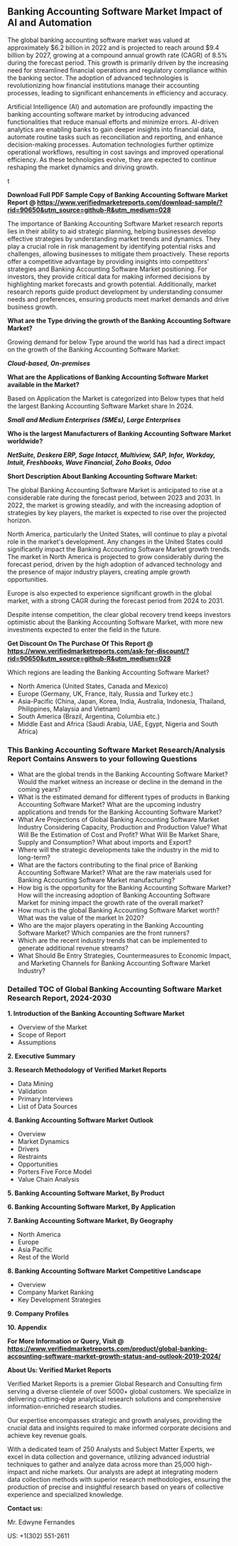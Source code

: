 <h2>Banking Accounting Software Market Impact of AI and Automation</h2><p>The global banking accounting software market was valued at approximately $6.2 billion in 2022 and is projected to reach around $9.4 billion by 2027, growing at a compound annual growth rate (CAGR) of 8.5% during the forecast period. This growth is primarily driven by the increasing need for streamlined financial operations and regulatory compliance within the banking sector. The adoption of advanced technologies is revolutionizing how financial institutions manage their accounting processes, leading to significant enhancements in efficiency and accuracy.</p><p>Artificial Intelligence (AI) and automation are profoundly impacting the banking accounting software market by introducing advanced functionalities that reduce manual efforts and minimize errors. AI-driven analytics are enabling banks to gain deeper insights into financial data, automate routine tasks such as reconciliation and reporting, and enhance decision-making processes. Automation technologies further optimize operational workflows, resulting in cost savings and improved operational efficiency. As these technologies evolve, they are expected to continue reshaping the market dynamics and driving growth.</p>t</p><p id="" class=""><strong>Download Full PDF Sample Copy of Banking Accounting Software Market Report @ <a href="https://www.verifiedmarketreports.com/download-sample/?rid=90650&utm_source=github-R&utm_medium=028" target="_blank">https://www.verifiedmarketreports.com/download-sample/?rid=90650&utm_source=github-R&utm_medium=028</a></strong></p><p>The importance of&nbsp;Banking Accounting Software Market research reports lies in their ability to aid strategic planning, helping businesses develop effective strategies by understanding market trends and dynamics. They play a crucial role in risk management by identifying potential risks and challenges, allowing businesses to mitigate them proactively. These reports offer a competitive advantage by providing insights into competitors' strategies and Banking Accounting Software Market positioning. For investors, they provide critical data for making informed decisions by highlighting market forecasts and growth potential. Additionally, market research reports guide product development by understanding consumer needs and preferences, ensuring products meet market demands and drive business growth.</p><p><strong>What are the&nbsp;Type driving the growth of the Banking Accounting Software Market?</strong></p><p id="" class="">Growing demand for below Type around the world has had a direct impact on the growth of the Banking Accounting Software Market:</p><em><strong>Cloud-based, On-premises</strong></em></p><strong>What are the&nbsp;Applications&nbsp;of Banking Accounting Software Market available in the Market?</strong></p><p id="" class="">Based on Application the Market is categorized into Below types that held the largest Banking Accounting Software Market share In 2024.</p><em><strong>Small and Medium Enterprises (SMEs), Large Enterprises</strong></em></p><strong>Who is the largest Manufacturers of Banking Accounting Software Market worldwide?</strong></p><p><em><strong>NetSuite, Deskera ERP, Sage Intacct, Multiview, SAP, Infor, Workday, Intuit, Freshbooks, Wave Financial, Zoho Books, Odoo</strong></em></p><p id="" class=""><strong>Short Description About Banking Accounting Software Market:</strong></p><p>The global Banking Accounting Software Market is anticipated to rise at a considerable rate during the forecast period, between 2023 and 2031. In 2022, the market is growing steadily, and with the increasing adoption of strategies by key players, the market is expected to rise over the projected horizon.</p><p>North America, particularly the United States, will continue to play a pivotal role in the market's development. Any changes in the United States could significantly impact the Banking Accounting Software Market growth trends. The market in North America is projected to grow considerably during the forecast period, driven by the high adoption of advanced technology and the presence of major industry players, creating ample growth opportunities.</p><p>Europe is also expected to experience significant growth in the global market, with a strong CAGR during the forecast period from 2024 to 2031.</p><p>Despite intense competition, the clear global recovery trend keeps investors optimistic about the Banking Accounting Software Market, with more new investments expected to enter the field in the future.</p><p id="" class=""><strong>Get Discount On The Purchase Of This Report @ <a href="https://www.verifiedmarketreports.com/ask-for-discount/?rid=90650&utm_source=github-R&utm_medium=028" target="_blank">https://www.verifiedmarketreports.com/ask-for-discount/?rid=90650&utm_source=github-R&utm_medium=028</a></strong></p>Which regions are leading the Banking Accounting Software Market?</p><ul><li>North America (United States, Canada and Mexico)</li><li>Europe (Germany, UK, France, Italy, Russia and Turkey etc.)</li><li>Asia-Pacific (China, Japan, Korea, India, Australia, Indonesia, Thailand, Philippines, Malaysia and Vietnam)</li><li>South America (Brazil, Argentina, Columbia etc.)</li><li>Middle East and Africa (Saudi Arabia, UAE, Egypt, Nigeria and South Africa)</li></ul><h3 id="" class="">This Banking Accounting Software Market Research/Analysis Report Contains Answers to your following Questions</h3><ul><li>What are the global trends in the Banking Accounting Software Market? Would the market witness an increase or decline in the demand in the coming years?</li><li>What is the estimated demand for different types of products in Banking Accounting Software Market? What are the upcoming industry applications and trends for the Banking Accounting Software Market?</li><li>What Are Projections of Global Banking Accounting Software Market Industry Considering Capacity, Production and Production Value? What Will Be the Estimation of Cost and Profit? What Will Be Market Share, Supply and Consumption? What about imports and Export?</li><li>Where will the strategic developments take the industry in the mid to long-term?</li><li>What are the factors contributing to the final price of Banking Accounting Software Market? What are the raw materials used for Banking Accounting Software Market manufacturing?</li><li>How big is the opportunity for the Banking Accounting Software Market? How will the increasing adoption of Banking Accounting Software Market for mining impact the growth rate of the overall market?</li><li>How much is the global Banking Accounting Software Market worth? What was the value of the market In 2020?</li><li>Who are the major players operating in the Banking Accounting Software Market? Which companies are the front runners?</li><li>Which are the recent industry trends that can be implemented to generate additional revenue streams?</li><li>What Should Be Entry Strategies, Countermeasures to Economic Impact, and Marketing Channels for Banking Accounting Software Market Industry?</li></ul><h3 id="" class="">Detailed TOC of Global Banking Accounting Software Market Research Report, 2024-2030</h3><p id="" class=""><strong>1. Introduction of the Banking Accounting Software Market</strong></p><ul><li>Overview of the Market</li><li>Scope of Report</li><li>Assumptions</li></ul><p id="" class=""><strong>2. Executive Summary</strong></p><p id="" class=""><strong>3. Research Methodology of Verified Market Reports</strong></p><ul><li>Data Mining</li><li>Validation</li><li>Primary Interviews</li><li>List of Data Sources</li></ul><p id="" class=""><strong>4. Banking Accounting Software Market Outlook</strong></p><ul><li>Overview</li><li>Market Dynamics</li><li>Drivers</li><li>Restraints</li><li>Opportunities</li><li>Porters Five Force Model</li><li>Value Chain Analysis</li></ul><p id="" class=""><strong>5. Banking Accounting Software Market, By Product</strong></p><p id="" class=""><strong>6. Banking Accounting Software Market, By Application</strong></p><p id="" class=""><strong>7. Banking Accounting Software Market, By Geography</strong></p><ul><li>North America</li><li>Europe</li><li>Asia Pacific</li><li>Rest of the World</li></ul><p id="" class=""><strong>8. Banking Accounting Software Market Competitive Landscape</strong></p><ul><li>Overview</li><li>Company Market Ranking</li><li>Key Development Strategies</li></ul><p id="" class=""><strong>9. Company Profiles</strong></p><p id="" class=""><strong>10. Appendix</strong></p><p id="" class=""><strong>For More Information or Query, Visit @ <a href="https://www.verifiedmarketreports.com/product/global-banking-accounting-software-market-growth-status-and-outlook-2019-2024/" target="_blank">https://www.verifiedmarketreports.com/product/global-banking-accounting-software-market-growth-status-and-outlook-2019-2024/</a></strong></p><p id="" class=""><strong>About Us: Verified Market Reports</strong></p><p id="" class="">Verified Market Reports is a premier Global Research and Consulting firm serving a diverse clientele of over 5000+ global customers. We specialize in delivering cutting-edge analytical research solutions and comprehensive information-enriched research studies.</p><p id="" class="">Our expertise encompasses strategic and growth analyses, providing the crucial data and insights required to make informed corporate decisions and achieve key revenue goals.</p><p id="" class="">With a dedicated team of 250 Analysts and Subject Matter Experts, we excel in data collection and governance, utilizing advanced industrial techniques to gather and analyze data across more than 25,000 high-impact and niche markets. Our analysts are adept at integrating modern data collection methods with superior research methodologies, ensuring the production of precise and insightful research based on years of collective experience and specialized knowledge.</p><p id="" class=""><strong>Contact us:</strong></p><p id="" class="">Mr. Edwyne Fernandes</p><p id="" class="">US: +1(302) 551-2611</p>